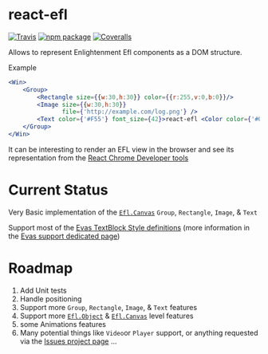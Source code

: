 # react-efl

[![Travis][build-badge]][build]
[![npm package][npm-badge]][npm]
[![Coveralls][coveralls-badge]][coveralls]

Allows to represent Enlightenment Efl components as a DOM structure.

Example
```jsx
<Win>
    <Group>
        <Rectangle size={{w:30,h:30}} color={{r:255,v:0,b:0}}/>
        <Image size={{w:30,h:30}}
               file={'http://example.com/log.png'} />
        <Text color={'#F55'} font_size={42}>react-efl <Color color={'#00F'}>Demo</Color></Text>
    </Group>
</Win>
```

It can be interesting to render an EFL view in the browser and see its representation  from the [React Chrome Developer tools](https://reactjs.org/blog/2014/01/02/react-chrome-developer-tools.html)

# Current Status

Very Basic implementation of the [`Efl.Canvas`](https://www.enlightenment.org/develop/api/efl/canvas) `Group`, `Rectangle`, `Image`, & `Text`

Support most of the [Evas TextBlock Style definitions](https://docs.enlightenment.org/auto/evas_textblock_style_page.html) (more information in the [Evas support dedicated page](./src/Evas/README.md))

# Roadmap

1. Add Unit tests
2. Handle positioning
3. Support more `Group`, `Rectangle`, `Image`, & `Text` features
4. Support more [`Efl.Object`](https://www.enlightenment.org/develop/api/efl/object) & [`Efl.Canvas`](https://www.enlightenment.org/develop/api/efl/canvas) level features
5. some Animations features
6. Many potential things like `Video`or `Player` support, or anything requested via the [Issues project page](https://github.com/AMorgaut/react-efl/issues?q=is%3Aissue+is%3Aopen+sort%3Aupdated-desc) ...

[build-badge]: https://img.shields.io/travis/amorgaut/react-efl/master.png?style=flat-square
[build]: https://travis-ci.org/AMorgaut/react-efl

[npm-badge]: https://img.shields.io/npm/v/react-efl.png?style=flat-square
[npm]: https://www.npmjs.org/package/react-efl

[coveralls-badge]: https://img.shields.io/coveralls/AMorgaut/react-efl/master.png?style=flat-square
[coveralls]: https://coveralls.io/github/AMorgaut/react-efl
